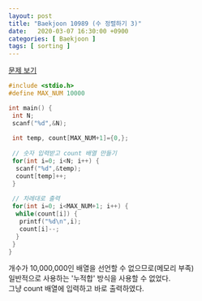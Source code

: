 ```yaml
---
layout: post
title: "Baekjoon 10989 (수 정렬하기 3)"
date:   2020-03-07 16:30:00 +0900
categories: [ Baekjoon ]
tags: [ sorting ]
---
```


[문제 보기][prob]
```c++
#include <stdio.h>
#define MAX_NUM 10000

int main() {
 int N;
 scanf("%d",&N);
 
 int temp, count[MAX_NUM+1]={0,};
 
 // 숫자 입력받고 count 배열 만들기
 for(int i=0; i<N; i++) {
  scanf("%d",&temp);
  count[temp]++;
 }
 
 // 차례대로 출력
 for(int i=0; i<MAX_NUM+1; i++) {
  while(count[i]) {
   printf("%d\n",i);
   count[i]--;
  }
 }
}
```
개수가 10,000,000인 배열을 선언할 수 없으므로(메모리 부족)  
일반적으로 사용하는 '누적합' 방식을 사용할 수 없었다.  
그냥 count 배열에 입력하고 바로 출력하였다.




[prob]: https://www.acmicpc.net/problem/10989